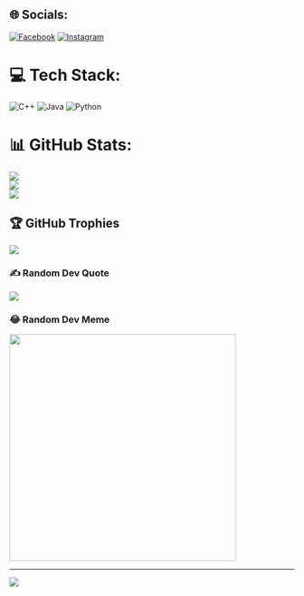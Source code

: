 
## 🌐 Socials:
[![Facebook](https://img.shields.io/badge/Facebook-%231877F2.svg?logo=Facebook&logoColor=white)](https://www.facebook.com/thai.truongquoc.92775/?locale=vi_VN) [![Instagram](https://img.shields.io/badge/Instagram-%23E4405F.svg?logo=Instagram&logoColor=white)](https://www.instagram.com/st.tqt/) 

# 💻 Tech Stack:
![C++](https://img.shields.io/badge/c++-%2300599C.svg?style=for-the-badge&logo=c%2B%2B&logoColor=white) ![Java](https://img.shields.io/badge/java-%23ED8B00.svg?style=for-the-badge&logo=openjdk&logoColor=white) ![Python](https://img.shields.io/badge/python-3670A0?style=for-the-badge&logo=python&logoColor=ffdd54)
# 📊 GitHub Stats:
![](https://github-readme-stats.vercel.app/api?username=st-tqt&theme=dark&hide_border=false&include_all_commits=false&count_private=false)<br/>
![](https://github-readme-streak-stats.herokuapp.com/?user=st-tqt&theme=dark&hide_border=false)<br/>
![](https://github-readme-stats.vercel.app/api/top-langs/?username=st-tqt&theme=dark&hide_border=false&include_all_commits=false&count_private=false&layout=compact)

## 🏆 GitHub Trophies
![](https://github-profile-trophy.vercel.app/?username=st-tqt&theme=radical&no-frame=false&no-bg=true&margin-w=4)

### ✍️ Random Dev Quote
![](https://quotes-github-readme.vercel.app/api?type=horizontal&theme=dark)

### 😂 Random Dev Meme
<img src='https://randommeme-five.vercel.app/' style="height: 400px;"/>

---
[![](https://visitcount.itsvg.in/api?id=st-tqt&icon=0&color=0)](https://visitcount.itsvg.in)

<!-- Proudly created with GPRM ( https://gprm.itsvg.in ) -->
